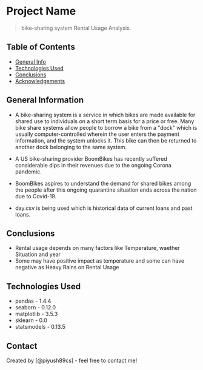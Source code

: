# Project Name
> bike-sharing system Rental Usage Analysis.


## Table of Contents
* [General Info](#general-information)
* [Technologies Used](#technologies-used)
* [Conclusions](#conclusions)
* [Acknowledgements](#acknowledgements)

<!-- You can include any other section that is pertinent to your problem -->

## General Information
- A bike-sharing system is a service in which bikes are made available for shared use to individuals on a short term basis for a price or free. Many bike share systems allow people to borrow a bike from a "dock" which is usually computer-controlled wherein the user enters the payment information, and the system unlocks it. This bike can then be returned to another dock belonging to the same system.
- A US bike-sharing provider BoomBikes has recently suffered considerable dips in their revenues due to the ongoing Corona pandemic.
- BoomBikes aspires to understand the demand for shared bikes among the people after this ongoing quarantine situation ends across the nation due to Covid-19.

- day.csv is being used which is historical data of current loans and past loans.

<!-- You don't have to answer all the questions - just the ones relevant to your project. -->

## Conclusions
- Rental usage depends on many factors like Temperature, waether Situation and year
- Some may have positive impact as temperature  and some can have negative as Heavy Rains on Rental Usage

<!-- You don't have to answer all the questions - just the ones relevant to your project. -->


## Technologies Used
- pandas - 1.4.4  
- seaborn - 0.12.0  
- matplotlib - 3.5.3
- sklearn - 0.0
- statsmodels - 0.13.5

<!-- As the libraries versions keep on changing, it is recommended to mention the version of library used in this project -->


## Contact
Created by [@piyush89cs] - feel free to contact me!

